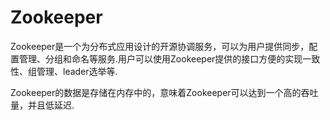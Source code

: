 # Zookeeper

Zookeeper是一个为分布式应用设计的开源协调服务，可以为用户提供同步，配置管理、分组和命名等服务.用户可以使用Zookeeper提供的接口方便的实现一致性、组管理、leader选举等.

Zookeeper的数据是存储在内存中的，意味着Zookeeper可以达到一个高的吞吐量，并且低延迟.

 

